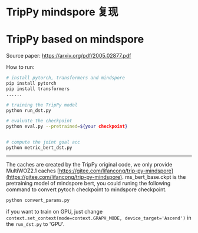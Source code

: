 # TripPy mindspore 复现
# TripPy based on mindspore

Source paper: https://arxiv.org/pdf/2005.02877.pdf

How to run:
``` bash
# install pytorch, transformers and mindspore
pip install pytorch
pip install transformers
......

# training the TripPy model
python run_dst.py

# evaluate the checkpoint
python eval.py --pretrained=${your checkpoint}


# compute the joint goal acc
python metric_bert_dst.py

```

-----
The caches are created by the TripPy original code, we only provide MultiWOZ2.1 caches [https://gitee.com/lifancong/trip-py-mindspore](https://gitee.com/lifancong/trip-py-mindspore).
ms_bert_base.ckpt is the pretraining model of mindspore bert, you could runing the following command to convert pytoch checkpoint to mindspore checkpoint. 
``` bash
python convert_params.py
```
if you want to train on GPU, just change `context.set_context(mode=context.GRAPH_MODE, device_target='Ascend')` in the `run_dst.py` to 'GPU'.


